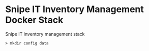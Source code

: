# Snipe IT Inventory Management Docker Stack
Snipe IT inventory management stack



```
> mkdir config data
```
